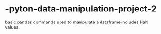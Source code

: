 # -pyton-data-manipulation-project-2
basic pandas commands used to manipulate a dataframe,includes NaN values.
